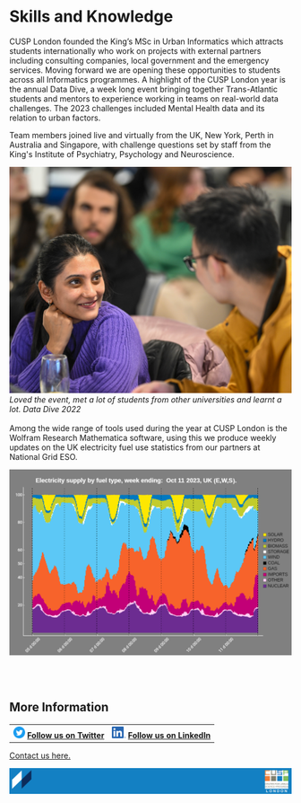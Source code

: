 # Skills and Knowledge

CUSP London founded the King’s MSc in Urban Informatics which attracts students internationally who work on projects with external partners including consulting companies, local government and the emergency services. Moving forward we are opening these opportunities to students across all Informatics programmes.
A highlight of the CUSP London year is the annual Data Dive, a week long event bringing together Trans-Atlantic students and mentors to experience working in teams on real-world data challenges. The 2023 challenges included Mental Health data and its relation to urban factors.

Team members joined live and virtually from the UK, New York, Perth in Australia and Singapore, with challenge questions set by staff from the King's Institute of Psychiatry, Psychology and Neuroscience.

![DataDive2023](./assets/Page4-1.jpg)
*Loved the event, met a lot of students from other universities and learnt a lot. Data Dive 2022* 
<br>
<br>
Among the wide range of tools used during the year at CUSP London is the Wolfram Research Mathematica software, using this we produce weekly updates on the UK electricity fuel use statistics from our partners at National Grid ESO.

[![Engagement](./assets/NGESO_mathematica.png)]([http://google.com.au/](https://www.wolframcloud.com/obj/binocularity/Published/fuelMix-1.nb))

<br>
<br>

## More Information

<table border="0" cellspacing="0" cellpadding="0">
  <tr>
    <th>
<a href="https://twitter.com/cusplondon?lang=en"><img src="./assets/Twitterblue.svg" alt="Twitter" style="width:21px;height:21px;"></a>
<a href="https://twitter.com/cusplondon?lang=en">Follow us on Twitter</a>
    </th>
        <th>
<a href="https://www.linkedin.com/company/centre-for-urban-science-and-progress-london-cusp-london-king-s-college-london/"><img src="./assets/LI-In-Bug.png" alt="Linked In" style="height:21px;"></a>
<a href="https://www.linkedin.com/company/centre-for-urban-science-and-progress-london-cusp-london-king-s-college-london/)">Follow us on LinkedIn</a>
       </th>
   </tr>
</table>

[Contact us here.](./YouCanJoinUs.md)

![CUSP London Logo](./assets/CUSPbanner_thin_03.png)
